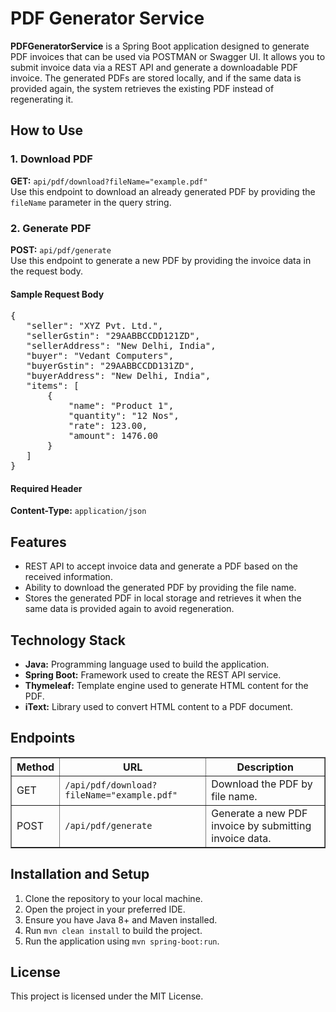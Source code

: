 <h1>PDF Generator Service</h1>

<p>
    <strong>PDFGeneratorService</strong> is a Spring Boot application designed to generate PDF invoices that can be used via POSTMAN or Swagger UI.
    It allows you to submit invoice data via a REST API and generate a downloadable PDF invoice. 
    The generated PDFs are stored locally, and if the same data is provided again, the system retrieves the existing PDF instead of regenerating it.
</p>

<h2>How to Use</h2>

<h3>1. Download PDF</h3>
<p>
    <strong>GET:</strong> <code>api/pdf/download?fileName="example.pdf"</code><br>
    Use this endpoint to download an already generated PDF by providing the <code>fileName</code> parameter in the query string.
</p>

<h3>2. Generate PDF</h3>
<p>
    <strong>POST:</strong> <code>api/pdf/generate</code><br>
    Use this endpoint to generate a new PDF by providing the invoice data in the request body.
</p>

<h4>Sample Request Body</h4>
<pre>
{
   "seller": "XYZ Pvt. Ltd.",
   "sellerGstin": "29AABBCCDD121ZD",
   "sellerAddress": "New Delhi, India",
   "buyer": "Vedant Computers",
   "buyerGstin": "29AABBCCDD131ZD",
   "buyerAddress": "New Delhi, India",
   "items": [
       {
           "name": "Product 1",
           "quantity": "12 Nos",
           "rate": 123.00,
           "amount": 1476.00
       }
   ]
}
</pre>

<h4>Required Header</h4>
<p><strong>Content-Type:</strong> <code>application/json</code></p>

<h2>Features</h2>
<ul>
    <li>REST API to accept invoice data and generate a PDF based on the received information.</li>
    <li>Ability to download the generated PDF by providing the file name.</li>
    <li>Stores the generated PDF in local storage and retrieves it when the same data is provided again to avoid regeneration.</li>
</ul>

<h2>Technology Stack</h2>
<ul>
    <li><strong>Java:</strong> Programming language used to build the application.</li>
    <li><strong>Spring Boot:</strong> Framework used to create the REST API service.</li>
    <li><strong>Thymeleaf:</strong> Template engine used to generate HTML content for the PDF.</li>
    <li><strong>iText:</strong> Library used to convert HTML content to a PDF document.</li>
</ul>

<h2>Endpoints</h2>
<table border="1" cellpadding="10">
    <thead>
        <tr>
            <th>Method</th>
            <th>URL</th>
            <th>Description</th>
        </tr>
    </thead>
    <tbody>
        <tr>
            <td>GET</td>
            <td><code>/api/pdf/download?fileName="example.pdf"</code></td>
            <td>Download the PDF by file name.</td>
        </tr>
        <tr>
            <td>POST</td>
            <td><code>/api/pdf/generate</code></td>
            <td>Generate a new PDF invoice by submitting invoice data.</td>
        </tr>
    </tbody>
</table>

<h2>Installation and Setup</h2>
<ol>
    <li>Clone the repository to your local machine.</li>
    <li>Open the project in your preferred IDE.</li>
    <li>Ensure you have Java 8+ and Maven installed.</li>
    <li>Run <code>mvn clean install</code> to build the project.</li>
    <li>Run the application using <code>mvn spring-boot:run</code>.</li>
</ol>


<h2>License</h2>
<p>This project is licensed under the MIT License.</p>
